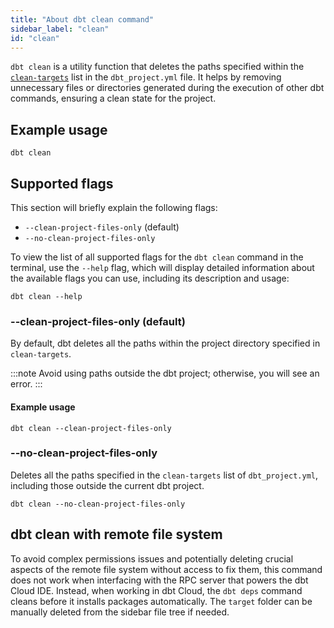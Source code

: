 ```yaml
---
title: "About dbt clean command"
sidebar_label: "clean"
id: "clean"
---
```


`dbt clean` is a utility function that deletes the paths specified within the [`clean-targets`](/reference/project-configs/clean-targets) list in the `dbt_project.yml` file. It helps by removing unnecessary files or directories generated during the execution of other dbt commands, ensuring a clean state for the project.

## Example usage
```
dbt clean
```

## Supported flags

This section will briefly explain the following flags:

- `--clean-project-files-only` (default)
- `--no-clean-project-files-only`

To view the list of all supported flags for the `dbt clean` command in the terminal, use the `--help` flag, which will display detailed information about the available flags you can use, including its description and usage:

```shell
dbt clean --help
```

### --clean-project-files-only (default)
By default, dbt deletes all the paths within the project directory specified in `clean-targets`.

:::note
Avoid using paths outside the dbt project; otherwise, you will see an error.
:::
  

#### Example usage
```shell
dbt clean --clean-project-files-only
```

### --no-clean-project-files-only
Deletes all the paths specified in the `clean-targets` list of `dbt_project.yml`, including those outside the current dbt project.

```shell
dbt clean --no-clean-project-files-only
```

## dbt clean with remote file system
To avoid complex permissions issues and potentially deleting crucial aspects of the remote file system without access to fix them, this command does not work when interfacing with the RPC server that powers the dbt Cloud IDE. Instead, when working in dbt Cloud, the `dbt deps` command cleans before it installs packages automatically. The `target` folder can be manually deleted from the sidebar file tree if needed.
